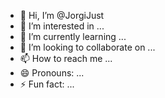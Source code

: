 - 👋 Hi, I’m @JorgiJust
- 👀 I’m interested in ...
- 🌱 I’m currently learning ...
- 💞️ I’m looking to collaborate on ...
- 📫 How to reach me ...
- 😄 Pronouns: ...
- ⚡ Fun fact: ...

<!---
JorgiJust/JorgiJust is a ✨ special ✨ repository because its `README.md` (this file) appears on your GitHub profile.
You can click the Preview link to take a look at your changes.
--->
